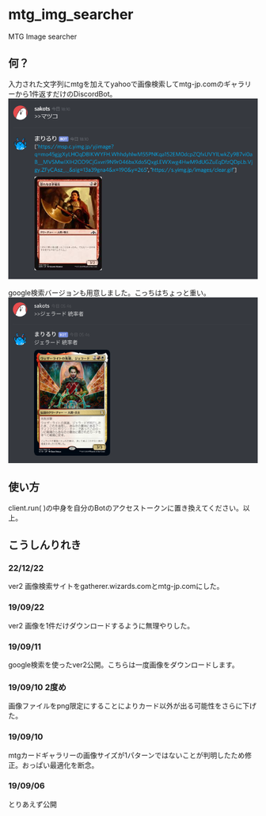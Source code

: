 # mtg_img_searcher

MTG Image searcher

## 何？

入力された文字列にmtgを加えてyahooで画像検索してmtg-jp.comのギャラリーから1件返すだけのDiscordBot。
![マツコ](https://github.com/sakots/mtg_img_searcher/blob/master/image.png "サンプル")

google検索バージョンも用意しました。こっちはちょっと重い。
![ジェラード](https://github.com/sakots/mtg_img_searcher/blob/master/image2.png "サンプル")

## 使い方

client.run( )の中身を自分のBotのアクセストークンに置き換えてください。以上。

## こうしんりれき

### 22/12/22

ver2 画像検索サイトをgatherer.wizards.comとmtg-jp.comにした。

### 19/09/22

ver2 画像を1件だけダウンロードするように無理やりした。

### 19/09/11

google検索を使ったver2公開。こちらは一度画像をダウンロードします。

### 19/09/10 2度め

画像ファイルをpng限定にすることによりカード以外が出る可能性をさらに下げた。

### 19/09/10

mtgカードギャラリーの画像サイズが1パターンではないことが判明したため修正。おっぱい最適化を断念。

### 19/09/06

とりあえず公開
